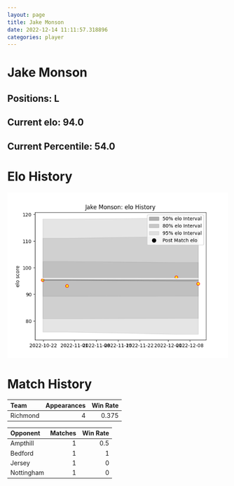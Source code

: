 ```yaml
---  
layout: page  
title: Jake Monson  
date: 2022-12-14 11:11:57.318896  
categories: player  
---
```

# Jake Monson

## Positions: L

## Current elo: 94.0

## Current Percentile: 54.0

# Elo History


![elo history](history_JakeMonson.png)
# Match History


| Team     |   Appearances |   Win Rate |
|:---------|--------------:|-----------:|
| Richmond |             4 |      0.375 |

| Opponent   |   Matches |   Win Rate |
|:-----------|----------:|-----------:|
| Ampthill   |         1 |        0.5 |
| Bedford    |         1 |        1   |
| Jersey     |         1 |        0   |
| Nottingham |         1 |        0   |